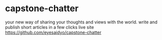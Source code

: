# capstone-chatter
your new way of sharing your thoughts and views with the world. write and publish short articles in a few clicks
live site https://github.com/eyesaidyo/capstone-chatter
